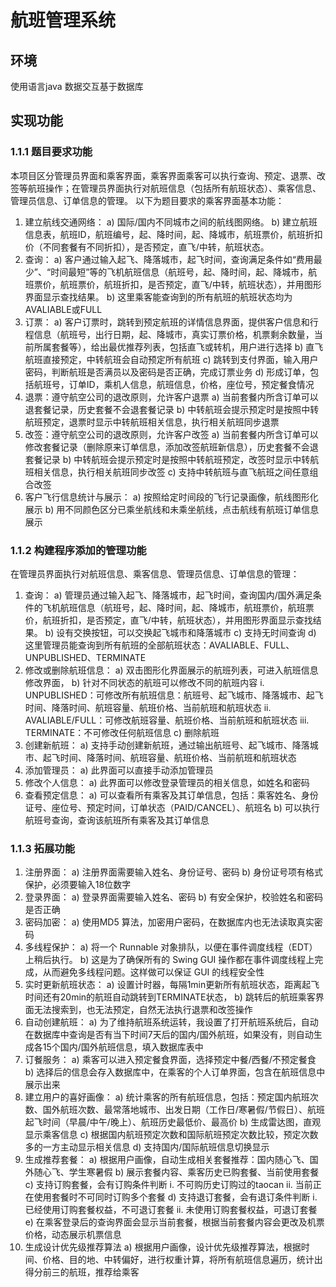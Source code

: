 # 航班管理系统
## 环境
使用语言java
数据交互基于数据库
## 实现功能
###	1.1.1 题目要求功能
本项目区分管理员界面和乘客界面，乘客界面乘客可以执行查询、预定、退票、改签等航班操作；在管理员界面执行对航班信息（包括所有航班状态）、乘客信息、管理员信息、订单信息的管理。
以下为题目要求的乘客界面基本功能：
1.	建立航线交通网络：
a)	国际/国内不同城市之间的航线图网络。
b)	建立航班信息表，航班ID，航班编号，起、降时间，起、降城市，航班票价，航班折扣价（不同套餐有不同折扣），是否预定，直飞/中转，航班状态。
2.	查询：
a)	客户通过输入起飞、降落城市，起飞时间，查询满足条件如“费用最少”、“时间最短”等的飞机航班信息（航班号，起、降时间，起、降城市，航班票价，航班票价，航班折扣，是否预定，直飞/中转，航班状态），并用图形界面显示查找结果。
b)	这里乘客能查询到的所有航班的航班状态均为AVALIABLE或FULL
3.	订票：
a)	客户订票时，跳转到预定航班的详情信息界面，提供客户信息和行程信息（航班号，出行日期，起、降城市，真实订票价格，机票剩余数量，当前所属套餐等），给出最优推荐列表，包括直飞或转机，用户进行选择
b)	直飞航班直接预定，中转航班会自动预定所有航班
c)	跳转到支付界面，输入用户密码，判断航班是否满员以及密码是否正确，完成订票业务
d)	形成订单，包括航班号，订单ID，乘机人信息，航班信息，价格，座位号，预定餐食情况
4.	退票：遵守航空公司的退改原则，允许客户退票
a)	当前套餐内所含订单可以退套餐记录，历史套餐不会退套餐记录
b)	中转航班会提示预定时是按照中转航班预定，退票时显示中转航班相关信息，执行相关航班同步退票
5.	改签：遵守航空公司的退改原则，允许客户改签
a)	当前套餐内所含订单可以修改套餐记录（删除原来订单信息，添加改签航班新信息），历史套餐不会退套餐记录
b)	中转航班会提示预定时是按照中转航班预定，改签时显示中转航班相关信息，执行相关航班同步改签
c)	支持中转航班与直飞航班之间任意组合改签
6.	客户飞行信息统计与展示：
a)	按照给定时间段的飞行记录画像，航线图形化展示
b)	用不同颜色区分已乘坐航线和未乘坐航线，点击航线有航班订单信息展示
###	1.1.2 构建程序添加的管理功能
在管理员界面执行对航班信息、乘客信息、管理员信息、订单信息的管理：
1.	查询：
a)	管理员通过输入起飞、降落城市，起飞时间，查询国内/国外满足条件的飞机航班信息（航班号，起、降时间，起、降城市，航班票价，航班票价，航班折扣，是否预定，直飞/中转，航班状态），并用图形界面显示查找结果。
b)	设有交换按钮，可以交换起飞城市和降落城市
c)	支持无时间查询
d)	这里管理员能查询到所有航班的全部航班状态：AVALIABLE、FULL、UNPUBLISHED、TERMINATE
2.	修改或删除航班信息：
a)	双击图形化界面展示的航班列表，可进入航班信息修改界面，
b)	针对不同状态的航班可以修改不同的航班内容
i.	UNPUBLISHED：可修改所有航班信息：航班号、起飞城市、降落城市、起飞时间、降落时间、航班容量、航班价格、当前航班和航班状态
ii.	AVALIABLE/FULL：可修改航班容量、航班价格、当前航班和航班状态 
iii.	TERMINATE：不可修改任何航班信息
c)	删除航班
3.	创建新航班：
a)	支持手动创建新航班，通过输出航班号、起飞城市、降落城市、起飞时间、降落时间、航班容量、航班价格、当前航班和航班状态
4.	添加管理员：
a)	此界面可以直接手动添加管理员
5.	修改个人信息：
a)	此界面可以修改登录管理员的相关信息，如姓名和密码
6.	查看预定信息：
a)	可以查看所有乘客及其订单信息，包括：乘客姓名、身份证号、座位号、预定时间，订单状态（PAID/CANCEL）、航班名
b)	可以执行航班号查询，查询该航班所有乘客及其订单信息
###	1.1.3 拓展功能
1.	注册界面：
a)	注册界面需要输入姓名、身份证号、密码
b)	身份证号项有格式保护，必须要输入18位数字
2.	登录界面：
a)	登录界面需要输入姓名、密码
b)	有安全保护，校验姓名和密码是否正确
3.	密码加密：
a)	使用MD5 算法，加密用户密码，在数据库内也无法读取真实密码
4.	多线程保护：
a)	将一个 Runnable 对象排队，以便在事件调度线程（EDT）上稍后执行。
b)	这是为了确保所有的 Swing GUI 操作都在事件调度线程上完成，从而避免多线程问题。这样做可以保证 GUI 的线程安全性
5.	实时更新航班状态：
a)	设置计时器，每隔1min更新所有航班状态，距离起飞时间还有20min的航班自动跳转到TERMINATE状态，
b)	跳转后的航班乘客界面无法搜索到，也无法预定，自然无法执行退票和改签操作
6.	自动创建航班：
a)	为了维持航班系统运转，我设置了打开航班系统后，自动在数据库中查询是否有当下时间7天后的国内/国外航班，如果没有，则自动生成各15个国内/国外航班信息，填入数据库表中
7.	订餐服务：
a)	乘客可以进入预定餐食界面，选择预定中餐/西餐/不预定餐食
b)	选择后的信息会存入数据库中，在乘客的个人订单界面，包含在航班信息中展示出来
8.	建立用户的喜好画像：
a)	统计乘客的所有航班信息，包括：预定国内航班次数、国外航班次数、最常落地城市、出发日期（工作日/寒暑假/节假日）、航班起飞时间（早晨/中午/晚上）、航班历史最低价、最高价
b)	生成雷达图，直观显示乘客信息
c)	根据国内航班预定次数和国际航班预定次数比较，预定次数多的一方主动显示相关信息
d)	支持国内/国际航班信息切换显示
9.	生成推荐套餐：
a)	根据用户画像，自动生成相关套餐推荐：国内随心飞、国外随心飞、学生寒暑假
b)	展示套餐内容、乘客历史已购套餐、当前使用套餐
c)	支持订购套餐，会有订购条件判断
i.	不可购历史订购过的taocan
ii.	当前正在使用套餐时不可同时订购多个套餐
d)	支持退订套餐，会有退订条件判断
i.	已经使用订购套餐权益，不可退订套餐
ii.	未使用订购套餐权益，可退订套餐
e)	在乘客登录后的查询界面会显示当前套餐，根据当前套餐内容会更改及机票价格，动态展示机票信息
10.	生成设计优先级推荐算法
a)	根据用户画像，设计优先级推荐算法，根据时间、价格、目的地、中转偏好，进行权重计算，将所有航班信息遍历，统计出得分前三的航班，推荐给乘客
